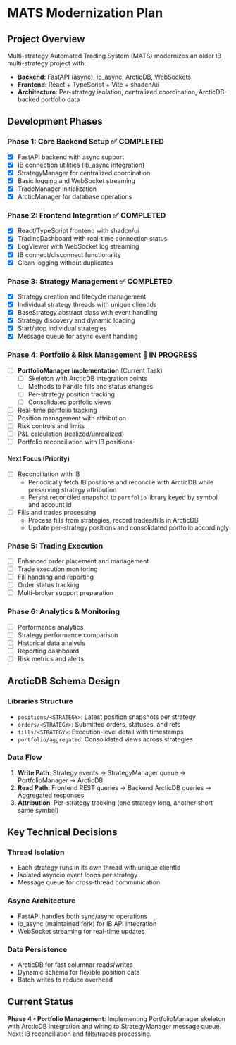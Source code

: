 # MATS Modernization Plan

## Project Overview
Multi-strategy Automated Trading System (MATS) modernizes an older IB multi-strategy project with:
- **Backend**: FastAPI (async), ib_async, ArcticDB, WebSockets
- **Frontend**: React + TypeScript + Vite + shadcn/ui
- **Architecture**: Per-strategy isolation, centralized coordination, ArcticDB-backed portfolio data

## Development Phases

### Phase 1: Core Backend Setup ✅ COMPLETED
- [x] FastAPI backend with async support
- [x] IB connection utilities (ib_async integration)
- [x] StrategyManager for centralized coordination
- [x] Basic logging and WebSocket streaming
- [x] TradeManager initialization
- [x] ArcticManager for database operations

### Phase 2: Frontend Integration ✅ COMPLETED
- [x] React/TypeScript frontend with shadcn/ui
- [x] TradingDashboard with real-time connection status
- [x] LogViewer with WebSocket log streaming
- [x] IB connect/disconnect functionality
- [x] Clean logging without duplicates

### Phase 3: Strategy Management ✅ COMPLETED
- [x] Strategy creation and lifecycle management
- [x] Individual strategy threads with unique clientIds
- [x] BaseStrategy abstract class with event handling
- [x] Strategy discovery and dynamic loading
- [x] Start/stop individual strategies
- [x] Message queue for async event handling

### Phase 4: Portfolio & Risk Management 🔄 IN PROGRESS
- [ ] **PortfolioManager implementation** (Current Task)
  - [ ] Skeleton with ArcticDB integration points
  - [ ] Methods to handle fills and status changes
  - [ ] Per-strategy position tracking
  - [ ] Consolidated portfolio views
- [ ] Real-time portfolio tracking
- [ ] Position management with attribution
- [ ] Risk controls and limits
- [ ] P&L calculation (realized/unrealized)
- [ ] Portfolio reconciliation with IB positions

#### Next Focus (Priority)
- [ ] Reconciliation with IB
  - Periodically fetch IB positions and reconcile with ArcticDB while preserving strategy attribution
  - Persist reconciled snapshot to `portfolio` library keyed by symbol and account id
- [ ] Fills and trades processing
  - Process fills from strategies, record trades/fills in ArcticDB
  - Update per-strategy positions and consolidated portfolio accordingly

### Phase 5: Trading Execution
- [ ] Enhanced order placement and management
- [ ] Trade execution monitoring
- [ ] Fill handling and reporting
- [ ] Order status tracking
- [ ] Multi-broker support preparation

### Phase 6: Analytics & Monitoring
- [ ] Performance analytics
- [ ] Strategy performance comparison
- [ ] Historical data analysis
- [ ] Reporting dashboard
- [ ] Risk metrics and alerts

## ArcticDB Schema Design

### Libraries Structure
- `positions/<STRATEGY>`: Latest position snapshots per strategy
- `orders/<STRATEGY>`: Submitted orders, statuses, and refs
- `fills/<STRATEGY>`: Execution-level detail with timestamps
- `portfolio/aggregated`: Consolidated views across strategies

### Data Flow
1. **Write Path**: Strategy events → StrategyManager queue → PortfolioManager → ArcticDB
2. **Read Path**: Frontend REST queries → Backend ArcticDB queries → Aggregated responses
3. **Attribution**: Per-strategy tracking (one strategy long, another short same symbol)

## Key Technical Decisions

### Thread Isolation
- Each strategy runs in its own thread with unique clientId
- Isolated asyncio event loops per strategy
- Message queue for cross-thread communication

### Async Architecture
- FastAPI handles both sync/async operations
- ib_async (maintained fork) for IB API integration
- WebSocket streaming for real-time updates

### Data Persistence
- ArcticDB for fast columnar reads/writes
- Dynamic schema for flexible position data
- Batch writes to reduce overhead

## Current Status
**Phase 4 - Portfolio Management**: Implementing PortfolioManager skeleton with ArcticDB integration and wiring to StrategyManager message queue. Next: IB reconciliation and fills/trades processing.

